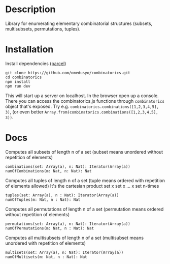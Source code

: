 
# Description
Library for enumerating elementary combinatorial structures (subsets, multisubsets, permutations, tuples).

# Installation
Install dependencies ([parcel](https://parceljs.org/))
```
git clone https://github.com/omedusyo/combinatorics.git
cd combinatorics
npm install
npm run dev
```
This will start up a server on localhost. In the browser open up a console. There you can access the combinatorics.js functions through
`combinatorics` object that's exposed. Try e.g. `combinatorics.combinations([1,2,3,4,5], 3)`, (or even better `Array.from(combinatorics.combinations([1,2,3,4,5], 3))`.

# Docs
Computes all subsets of length n of a set (subset means unordered without repetition of elements)
```
combinations(set: Array(a), n: Nat): Iterator(Array(a))
numOfCombinations(m: Nat, n: Nat): Nat
```

Computes all tuples of length n of a set (tuple means ordered with repetition of elements allowed)
It's the cartesian product set x set x ... x set n-times
```
tuples(set: Array(a), n : Nat): Iterator(Array(a))
numOfTuples(m: Nat, n : Nat): Nat
```

Computes all permutations of length n of a set (permutation means ordered without repetition of elements)
```
permutations(set: Array(a), n: Nat): Iterator(Array(a))
numOfPermutations(m: Nat, n : Nat): Nat
```

Computes all multisubsets of length n of a set (multisubset means unordered with repetition of elements)
```
multisets(set: Array(a), n: Nat): Iterator(Array(a))
numOfMultisets(m: Nat, n : Nat): Nat
```


